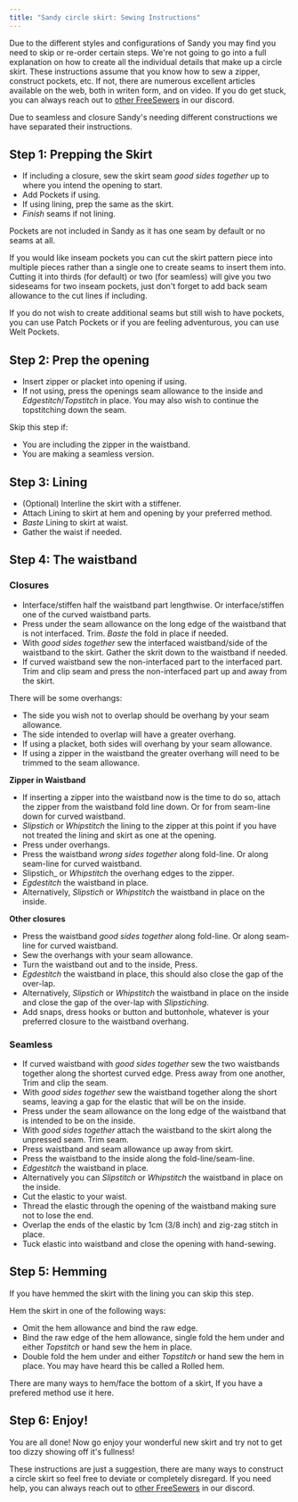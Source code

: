 ```yaml
---
title: "Sandy circle skirt: Sewing Instructions"
---
```


<Warning>

Due to the different styles and configurations of Sandy you may find you need to skip or re-order certain steps.
We're not going to go into a full explanation on how to create all the individual details that make up a circle skirt. These instructions assume that you know how to sew a zipper, construct pockets, etc. If not, there are numerous excellent articles available on the web, both in writen form, and on video. If you do get stuck, you can always reach out to [other FreeSewers](https://discord.freesewing.org/) in our discord.

</Warning>

<Note>

Due to seamless and closure Sandy's needing different constructions we have separated their instructions.

</Note>

## Step 1: Prepping the Skirt

- If including a closure, sew the skirt seam  _good sides together_ up to where you intend the opening to start.
- Add Pockets if using.
- If using lining, prep the same as the skirt.
- _Finish_ seams if not lining.

<Note>

Pockets are not included in Sandy as it has one seam by default or no seams at all.

If you would like inseam pockets you can cut the skirt pattern piece into multiple pieces rather than a single one to create seams to insert them into. Cutting it into thirds (for default) or two (for seamless) will give you two sideseams for two inseam pockets, just don't forget to add back seam allowance to the cut lines if including.

If you do not wish to create additional seams but still wish to have pockets, you can use Patch Pockets or if you are feeling adventurous, you can use Welt Pockets.

</Note>

## Step 2: Prep the opening

- Insert zipper or placket into opening if using.
- If not using, press the openings seam allowance to the inside and _Edgestitch_/_Topstitch_ in place. You may also wish to continue the topstitching down the seam.

<Note>

Skip this step if:
- You are including the zipper in the waistband.
- You are making a seamless version.

</Note>

## Step 3: Lining

- (Optional) Interline the skirt with a stiffener.
- Attach Lining to skirt at hem and opening by your preferred method.
- _Baste_ Lining to skirt at waist.
- Gather the waist if needed.

<Note>

## Step 4: The waistband

### Closures

- Interface/stiffen half the waistband part lengthwise. Or interface/stiffen one of the curved waistband parts.
- Press under the seam allowance on the long edge of the waistband that is not interfaced. Trim. _Baste_ the fold in place if needed.
- With _good sides together_ sew the interfaced waistband/side of the waistband to the skirt. Gather the skrit down to the waistband if needed.
- If curved waistband sew the non-interfaced part to the interfaced part. Trim and clip seam and press the non-interfaced part up and away from the skirt.

There will be some overhangs:

- The side you wish not to overlap should be overhang by your seam allowance.
- The side intended to overlap will have a greater overhang.
- If using a placket, both sides will overhang by your seam allowance.
- If using a zipper in the waistband the greater overhang will need to be trimmed to the seam allowance.

__Zipper in Waistband__
- If inserting a zipper into the waistband now is the time to do so, attach the zipper from the waistband fold line down. Or for from seam-line down for curved waistband.
- _Slipstich_ or _Whipstitch_ the lining to the zipper at this point if you have not treated the lining and skirt as one at the opening.
- Press under overhangs.  
- Press the waistband _wrong sides together_ along fold-line. Or along seam-line for curved waistband.
- Slipstich_ or _Whipstitch_ the overhang edges to the zipper.
- _Egdestitch_ the waistband in place.
- Alternatively, _Slipstich_ or _Whipstitch_ the waistband in place on the inside.

__Other closures__ 
- Press the waistband _good sides together_ along fold-line. Or along seam-line for curved waistband.
- Sew the overhangs with your seam allowance.
- Turn the waistband out and to the inside, Press.
- _Egdestitch_ the waistband in place, this should also close the gap of the over-lap.
- Alternatively, _Slipstich_ or _Whipstitch_ the waistband in place on the inside and close the gap of the over-lap with _Slipstiching_.
- Add snaps, dress hooks or button and buttonhole, whatever is your preferred closure to the waistband overhang.

### Seamless

- If curved waistband with _good sides together_ sew the two waistbands together along the shortest curved edge. Press away from one another, Trim and clip the seam.
- With _good sides together_ sew the waistband together along the short seams, leaving a gap for the elastic that will be on the inside.
- Press under the seam allowance on the long edge of the waistband that is intended to be on the inside.
- With _good sides together_ attach the waistband to the skirt along the unpressed seam. Trim seam.
- Press waistband and seam allowance up away from skirt.
- Press the waistband to the inside along the fold-line/seam-line.
- _Edgestitch_ the waistband in place.
- Alternatively you can _Slipstitch_ or _Whipstitch_ the waistband in place on the inside.
- Cut the elastic to your waist.
- Thread the elastic through the opening of the waistband making sure not to lose the end.
- Overlap the ends of the elastic by 1cm (3/8 inch) and zig-zag stitch in place.
- Tuck elastic into waistband and close the opening with hand-sewing.

## Step 5: Hemming

If you have hemmed the skirt with the lining you can skip this step.

Hem the skirt in one of the following ways:
- Omit the hem allowance and bind the raw edge.
- Bind the raw edge of the hem allowance, single fold the hem under and either _Topstitch_ or hand sew the hem in place.
- Double fold the hem under and either _Topstitch_ or hand sew the hem in place. You may have heard this be called a Rolled hem.

<Note>  

There are many ways to hem/face the bottom of a skirt, If you have a prefered method use it here.

</Note>

## Step 6: Enjoy!

You are all done! Now go enjoy your wonderful new skirt and try not to get too dizzy showing off it's fullness!

<Note>

These instructions are just a suggestion, there are many ways to construct a circle skirt so feel free to deviate or completely disregard. If you need help, you can always reach out to [other FreeSewers](https://discord.freesewing.org/) in our discord.

</Note>
